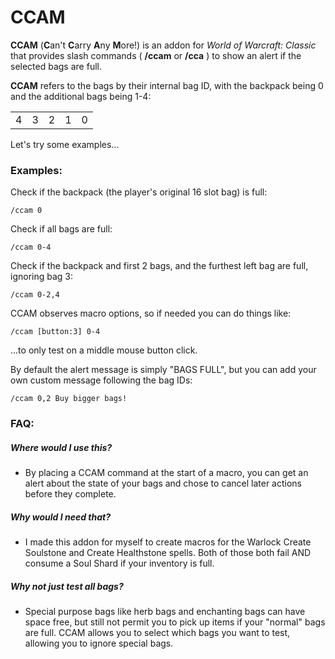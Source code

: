 # CCAM
**CCAM** (**C**an't **C**arry **A**ny **M**ore!) is an addon for *World of Warcraft: Classic* that provides slash commands ( **/ccam** or **/cca** ) to show an alert if the selected bags are full.

**CCAM** refers to the bags by their internal bag ID, with the backpack being 0 and the additional bags being 1-4:

|   |   |   |   |   |
| ------------ | ------------ | ------------ | ------------ | ------------ |
| 4 | 3 | 2 | 1 | 0 |



Let's try some examples...
### Examples:

Check if the backpack (the player's original 16 slot bag) is full:
```
/ccam 0
```
Check if all bags are full:
```
/ccam 0-4
```

Check if the backpack and first 2 bags, and the furthest left bag are full, ignoring bag 3:
```
/ccam 0-2,4
```

CCAM observes macro options, so if needed you can do things like:
```
/ccam [button:3] 0-4
```

...to only test on a middle mouse button click.



By default the alert message is simply "BAGS FULL", but you can add your own custom message following the bag IDs:
```
/ccam 0,2 Buy bigger bags!
```

### FAQ:
##### *Where would I use this?*

- By placing a CCAM command at the start of a macro, you can get an alert about the state of your bags and chose to cancel later actions before they complete.

##### *Why would I need that?*

- I made this addon for myself to create macros for the Warlock Create Soulstone and Create Healthstone spells. Both of those both fail AND consume a Soul Shard if your inventory is full.

##### *Why not just test all bags?*

- Special purpose bags like herb bags and enchanting bags can have space free, but still not permit you to pick up items if your "normal" bags are full. CCAM allows you to select which bags you want to test, allowing you to ignore special bags.
